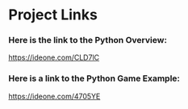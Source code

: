 # Project Links

### Here is the link to the Python Overview:
https://ideone.com/CLD7lC

### Here is a link to the Python Game Example:
https://ideone.com/4705YE

